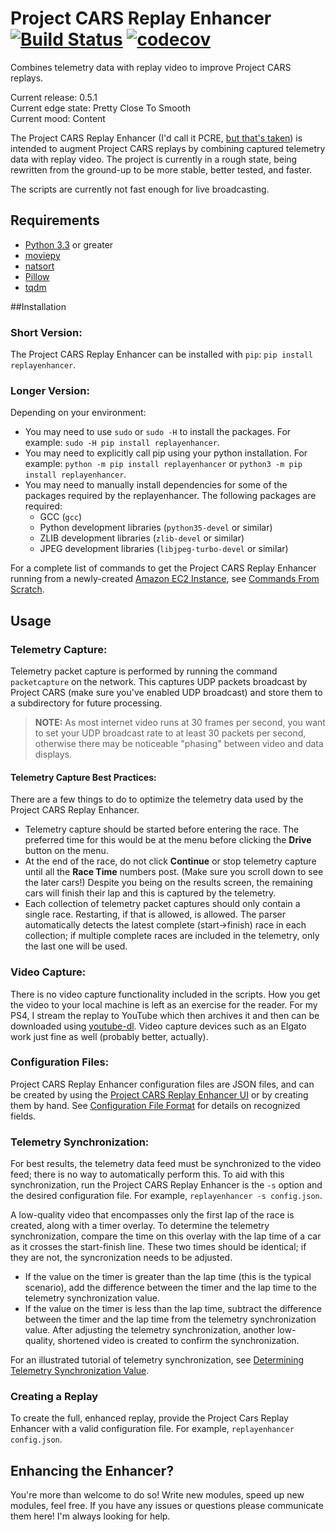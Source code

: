 # Project CARS Replay Enhancer [![Build Status](https://travis-ci.org/SenorPez/project-cars-replay-enhancer.svg?branch=0.5-devel)](https://travis-ci.org/SenorPez/project-cars-replay-enhancer) [![codecov](https://codecov.io/gh/SenorPez/project-cars-replay-enhancer/branch/0.5-devel/graph/badge.svg)](https://codecov.io/gh/SenorPez/project-cars-replay-enhancer)

Combines telemetry data with replay video to improve Project CARS replays.

Current release: 0.5.1  
Current edge state: Pretty Close To Smooth  
Current mood: Content

The Project CARS Replay Enhancer (I'd call it PCRE, [but that's taken](http://www.pcre.org/ "PCRE")) is intended to augment Project CARS replays by combining captured telemetry data with replay video. The project is currently in a rough state, being rewritten from the ground-up to be more stable, better tested, and faster.

The scripts are currently not fast enough for live broadcasting.

## Requirements
* [Python 3.3](https://www.python.org/download/releases/3.3.0/ "Python 3.3.0") or greater
* [moviepy](http://zulko.github.io/moviepy/ "moviepy")
* [natsort](https://pypi.python.org/pypi/natsort "natsort")
* [Pillow](https://pypi.python.org/pypi/Pillow "Pillow")
* [tqdm](https://pypi.python.org/pypi/tqdm "tqdm")

##Installation
### Short Version:
The Project CARS Replay Enhancer can be installed with `pip`: `pip install replayenhancer`.

### Longer Version:
Depending on your environment:
* You may need to use `sudo` or `sudo -H` to install the packages. For example: `sudo -H pip install replayenhancer`.
* You may need to explicitly call pip using your python installation. For example: `python -m pip install replayenhancer` or `python3 -m pip install replayenhancer`.
* You may need to manually install dependencies for some of the packages required by the replayenhancer. The following packages are required:
    * GCC (`gcc`)
    * Python development libraries (`python35-devel` or similar)
    * ZLIB development libraries (`zlib-devel` or similar)
    * JPEG development libraries (`libjpeg-turbo-devel` or similar)
    
For a complete list of commands to get the Project CARS Replay Enhancer running from a newly-created [Amazon EC2 Instance](https://aws.amazon.com/ec2/), see [Commands From Scratch](https://github.com/SenorPez/project-cars-replay-enhancer/wiki/Commands-From-Scratch).

## Usage
### Telemetry Capture:
Telemetry packet capture is performed by running the command `packetcapture` on the network. This captures UDP packets broadcast by Project CARS (make sure you've enabled UDP broadcast) and store them to a subdirectory for future processing.

> **NOTE:** As most internet video runs at 30 frames per second, you want to set your UDP broadcast rate to at least 30 packets per second, otherwise there may be noticeable "phasing" between video and data displays.

#### Telemetry Capture Best Practices:
There are a few things to do to optimize the telemetry data used by the Project CARS Replay Enhancer.

* Telemetry capture should be started before entering the race. The preferred time for this would be at the menu before clicking the **Drive** button on the menu.
* At the end of the race, do not click **Continue** or stop telemetry capture until all the **Race Time** numbers post. (Make sure you scroll down to see the later cars!) Despite you being on the results screen, the remaining cars will finish their lap and this is captured by the telemetry.
* Each collection of telemetry packet captures should only contain a single race. Restarting, if that is allowed, is allowed. The parser automatically detects the latest complete (start->finish) race in each collection; if multiple complete races are included in the telemetry, only the last one will be used.
    
### Video Capture:
There is no video capture functionality included in the scripts. How you get the video to your local machine is left as an exercise for the reader. For my PS4, I stream the replay to YouTube which then archives it and then can be downloaded using [youtube-dl](https://rg3.github.io/youtube-dl/ "youtube-dl"). Video capture devices such as an Elgato work just fine as well (probably better, actually).
    
### Configuration Files:
Project CARS Replay Enhancer configuration files are JSON files, and can be created by using the [Project CARS Replay Enhancer UI](https://github.com/SenorPez/project-cars-replay-enhancer-ui) or by creating them by hand. See [Configuration File Format](https://github.com/SenorPez/project-cars-replay-enhancer/wiki/Configuration-File-Format) for details on recognized fields.

### Telemetry Synchronization:
For best results, the telemetry data feed must be synchronized to the video feed; there is no way to automatically perform this. To aid with this synchronization, run the Project CARS Replay Enhancer is the `-s` option and the desired configuration file. For example, `replayenhancer -s config.json`.

A low-quality video that encompasses only the first lap of the race is created, along with a timer overlay. To determine the telemetry synchronization, compare the time on this overlay with the lap time of a car as it crosses the start-finish line. These two times should be identical; if they are not, the syncronization needs to be adjusted.
* If the value on the timer is greater than the lap time (this is the typical scenario), add the difference between the timer and the lap time to the telemetry synchronization value.
* If the value on the timer is less than the lap time, subtract the difference between the timer and the lap time from the telemetry synchronization value.
After adjusting the telemetry synchronization, another low-quality, shortened video is created to confirm the synchronization.

For an illustrated tutorial of telemetry synchronization, see [Determining Telemetry Synchronization Value](https://github.com/SenorPez/project-cars-replay-enhancer/wiki/Determining-Telemetry-Synchronization-Value).

### Creating a Replay
To create the full, enhanced replay, provide the Project Cars Replay Enhancer with a valid configuration file. For example, `replayenhancer config.json`.
      
## Enhancing the Enhancer?
You're more than welcome to do so! Write new modules, speed up new modules, feel free. If you have any issues or questions please communicate them here! I'm always looking for help.
